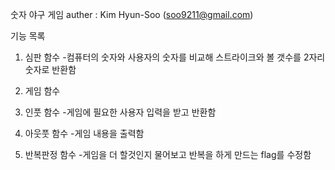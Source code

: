 숫자 야구 게임
auther : Kim Hyun-Soo (soo9211@gmail.com)

기능 목록
1. 심판 함수
-컴퓨터의 숫자와 사용자의 숫자를 비교해 스트라이크와 볼 갯수를 2자리 숫자로 반환함

2. 게임 함수

3. 인풋 함수
-게임에 필요한 사용자 입력을 받고 반환함

4. 아웃풋 함수
-게임 내용을 출력함

5. 반복판정 함수
-게임을 더 할것인지 물어보고 반복을 하게 만드는 flag를 수정함
